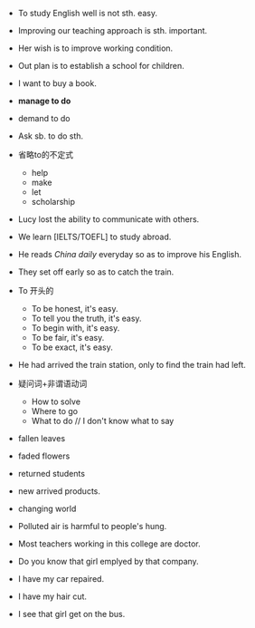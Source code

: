
+ To study English well is not sth. easy.

+ Improving our teaching approach is sth. important.

+ Her wish is to improve working condition.

+ Out plan is to establish a school for children.

+ I want to buy a book.

+ **manage to do**

+ demand to do

+ Ask sb. to do sth.

+ 省略to的不定式
  + help
  + make
  <!--+ have-->
  + let
  + scholarship

+ Lucy lost the ability to communicate with others.

+ We learn \[IELTS/TOEFL\] to study abroad.

+ He reads *China daily* everyday so as to improve his English.

+ They set off early so as to catch the train.

+ To 开头的
  + To be honest, it's easy.
  + To tell you the truth, it's easy.
  + To begin with, it's easy.
  + To be fair, it's easy.
  + To be exact, it's easy.

+ He had arrived the train station, only to find the train had left.

+ 疑问词\+非谓语动词
  + How to solve
  + Where to go
  + What to do // I don't know what to say

+ fallen leaves

+ faded flowers

+ returned students

+ new arrived products.

+ changing world

+ Polluted air is harmful to people's hung.

+ Most teachers working in this college are doctor.

+ Do you know that girl emplyed by that company.

+ I have my car repaired.

+ I have my hair cut.

+ I see that girl get on the bus.
